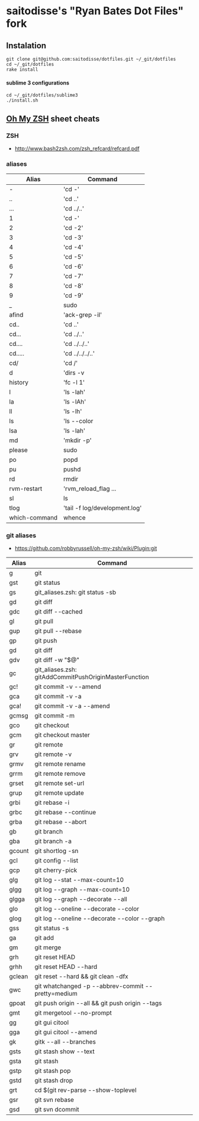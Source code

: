 
# saitodisse's "Ryan Bates Dot Files" fork #

## Instalation
```shell
git clone git@github.com:saitodisse/dotfiles.git ~/_git/dotfiles
cd ~/_git/dotfiles
rake install
```

#### sublime 3 configurations
```shell
cd ~/_git/dotfiles/sublime3
./install.sh
```


## [Oh My ZSH](https://github.com/robbyrussell/oh-my-zsh) sheet cheats

### ZSH
 - http://www.bash2zsh.com/zsh_refcard/refcard.pdf

### aliases

| Alias          | Command                         |
| -------------- | ------------------------------- |
| -              |  'cd -'                         |
| ..             |  'cd ..'                        |
| ...            |  'cd ../..'                     |
| 1              |  'cd -'                         |
| 2              |  'cd -2'                        |
| 3              |  'cd -3'                        |
| 4              |  'cd -4'                        |
| 5              |  'cd -5'                        |
| 6              |  'cd -6'                        |
| 7              |  'cd -7'                        |
| 8              |  'cd -8'                        |
| 9              |  'cd -9'                        |
| _              |  sudo                           |
| afind          |  'ack-grep -il'                 |
| cd..           |  'cd ..'                        |
| cd...          |  'cd ../..'                     |
| cd....         |  'cd ../../..'                  |
| cd.....        |  'cd ../../../..'               |
| cd/            |  'cd /'                         |
| d              |  'dirs -v | head -10'           |
| history        |  'fc -l 1'                      |
| l              |  'ls -lah'                      |
| la             |  'ls -lAh'                      |
| ll             |  'ls -lh'                       |
| ls             |  'ls --color     | =tty'        |
| lsa            |  'ls -lah'                      |
| md             |  'mkdir -p'                     |
| please         |  sudo                           |
| po             |  popd                           |
| pu             |  pushd                          |
| rd             |  rmdir                          |
| rvm-restart    |  'rvm_reload_flag  ...          |
| sl             |  ls                             |
| tlog           |  'tail -f log/development.log'  |
| which-command  |  whence                         |


### git aliases
 - https://github.com/robbyrussell/oh-my-zsh/wiki/Plugin:git

| Alias         | Command                                                    |
| ------------- | ---------------------------------------------------------- |
| g             | git                                                        |
| gst           | git status                                                 |
| gs            | git_aliases.zsh: git status -sb                            |
| gd            | git diff                                                   |
| gdc           | git diff --cached                                          |
| gl            | git pull                                                   |
| gup           | git pull --rebase                                          |
| gp            | git push                                                   |
| gd            | git diff                                                   |
| gdv           | git diff -w "$@" | view -                                  |
| gc            | git_aliases.zsh: gitAddCommitPushOriginMasterFunction      |
| gc!           | git commit -v --amend                                      |
| gca           | git commit -v -a                                           |
| gca!          | git commit -v -a --amend                                   |
| gcmsg         | git commit -m                                              |
| gco           | git checkout                                               |
| gcm           | git checkout master                                        |
| gr            | git remote                                                 |
| grv           | git remote -v                                              |
| grmv          | git remote rename                                          |
| grrm          | git remote remove                                          |
| grset         | git remote set-url                                         |
| grup          | git remote update                                          |
| grbi          | git rebase -i                                              |
| grbc          | git rebase --continue                                      |
| grba          | git rebase --abort                                         |
| gb            | git branch                                                 |
| gba           | git branch -a                                              |
| gcount        | git shortlog -sn                                           |
| gcl           | git config --list                                          |
| gcp           | git cherry-pick                                            |
| glg           | git log --stat --max-count=10                              |
| glgg          | git log --graph --max-count=10                             |
| glgga         | git log --graph --decorate --all                           |
| glo           | git log --oneline --decorate --color                       |
| glog          | git log --oneline --decorate --color --graph               |
| gss           | git status -s                                              |
| ga            | git add                                                    |
| gm            | git merge                                                  |
| grh           | git reset HEAD                                             |
| grhh          | git reset HEAD --hard                                      |
| gclean        | git reset --hard && git clean -dfx                         |
| gwc           | git whatchanged -p --abbrev-commit --pretty=medium         |
| gpoat         | git push origin --all && git push origin --tags            |
| gmt           | git mergetool --no-prompt                                  |
| gg            | git gui citool                                             |
| gga           | git gui citool --amend                                     |
| gk            | gitk --all --branches                                      |
| gsts          | git stash show --text                                      |
| gsta          | git stash                                                  |
| gstp          | git stash pop                                              |
| gstd          | git stash drop                                             |
| grt           | cd $(git rev-parse --show-toplevel || echo ".")            |
| gsr           | git svn rebase                                             |
| gsd           | git svn dcommit                                            |
